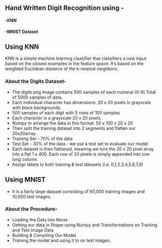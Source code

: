 ## Hand Written Digit Recognition using -
#### -KNN
#### -MNIST Dataset
## Using KNN
KNN is a simple machine learning classifier that classifiers a new
input based on the closest examples in the feature space.
It’s based on the weighted Euclidean distance of the k-nearest
neighbors.
### About the Digits Dataset-
- The digits.png image contains 500 samples of each numeral (0-9).Total of 5000 samples of data.
- Each individual character has dimensions: 20 x 20 pixels Is grayscale with black backgrounds.
- 500 samples of each digit with 5 rows of 100 samples
- Each character is a grayscale 20 x 20 pixels
- Numpy to arrange the data in this format: 50 x 100 x 20 x 20
- Then split the training dataset into 2 segments and flatten our 20x20array.
- Training Set - 70% of the data
- Test Set - 30% of the data - we use a test set to evaluate our model
- Each dataset is then flattened, meaning we turn the 20 x 20 pixel array into a flat 1 x 400. Each row of 20 pixels is simply appended into one long column.
- Assign labels to both training & test datasets (i.e. 0,1,2,3,4,5,6,7,9)

## Using MNIST
- It is a fairly large dataset consisting of 60,000 training images and 10,000 test images.
### About the Procedure-
- Loading the Data into Keras
- Getting our data in Shape using Numpy and Transformations on Training and Test Image Data
- Building & Compiling Our Model
- Training the model and using it to on test images.
